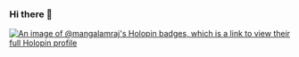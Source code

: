 ### Hi there 👋
[![An image of @mangalamraj's Holopin badges, which is a link to view their full Holopin profile](https://holopin.me/mangalamraj)](https://holopin.io/@mangalamraj)

<!--
**mangalamraj/mangalamraj** is a ✨ _special_ ✨ repository because its `README.md` (this file) appears on your GitHub profile.

Here are some ideas to get you started:

- 🔭 I’m currently working on ...
- 🌱 I’m currently learning ...
- 👯 I’m looking to collaborate on ...
- 🤔 I’m looking for help with ...
- 💬 Ask me about ...
- 📫 How to reach me: ...
- 😄 Pronouns: ...
- ⚡ Fun fact: ...
-->
